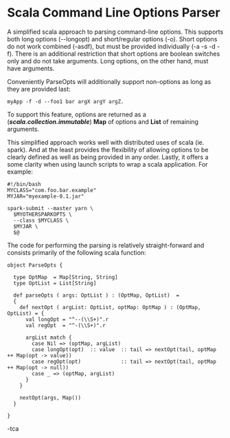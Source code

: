 Scala Command Line Options Parser
=================================

A simplified scala approach to parsing command-line options. This supports 
both long options (--longopt) and short/regular options (-o). Short options 
do not work combined (-asdf), but must be provided individually (-a -s -d -f). 
There is an additional restriction that short options are boolean switches 
only and do not take arguments. Long options, on the other hand, must have 
arguments. 

Conveniently ParseOpts will additionally support non-options as long as they 
are provided last:
```
myApp -f -d --foo1 bar argX argY argZ.  
```
To support this feature, options are returned as a 
(***scala.collection.immutable***) **Map** of options and **List** of 
remaining arguments.

This simplified approach works well with distributed uses of scala (ie. spark). 
And at the least provides the flexibility of allowing options to be clearly 
defined as well as being provided in any order. Lastly, it offers a some clarity 
when using launch scripts to wrap a scala application. For example:

```
#!/bin/bash
MYCLASS="com.foo.bar.example"
MYJAR="myexample-0.1.jar"

spark-submit --master yarn \
  $MYOTHERSPARKOPTS \
  --class $MYCLASS \
  $MYJAR \
  $@
```

The code for performing the parsing is relatively straight-forward and consists 
primarily of the following scala function:

```
object ParseOpts {

  type OptMap  = Map[String, String]
  type OptList = List[String]
  
  def parseOpts ( args: OptList ) : (OptMap, OptList)  = 
  {
    def nextOpt ( argList: OptList, optMap: OptMap ) : (OptMap, OptList) = {
      val longOpt = "^--(\\S+)".r
      val regOpt  = "^-(\\S+)".r

      argList match {
        case Nil => (optMap, argList)
        case longOpt(opt)  :: value  :: tail => nextOpt(tail, optMap ++ Map(opt -> value))
        case regOpt(opt)             :: tail => nextOpt(tail, optMap ++ Map(opt -> null))
        case _ => (optMap, argList)
      }
    }
    
    nextOpt(args, Map())
  }

}
```

-tca


